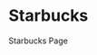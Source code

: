 # Starbucks

<a href="https://snowoods-coffee.netlify.app" target="_blank" style="text-decoration: none;">Starbucks Page</a>
